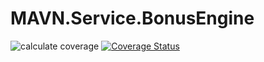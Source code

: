 # MAVN.Service.BonusEngine

![calculate coverage](https://github.com/OpenMAVN/MAVN.Service.BonusEngine/workflows/coverage%20report/badge.svg)
[![Coverage Status](https://coveralls.io/repos/github/OpenMAVN/MAVN.Service.BonusEngine/badge.svg?branch=master)](https://coveralls.io/github/OpenMAVN/MAVN.Service.BonusEngine?branch=master)
